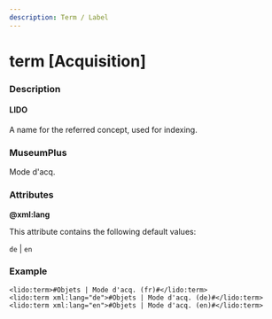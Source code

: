 ```yaml
---
description: Term / Label
---
```


# term \[Acquisition]

### Description

#### LIDO

A name for the referred concept, used for indexing.

### MuseumPlus

Mode d'acq.

### Attributes

**@xml:lang**

This attribute contains the following default values:

`de` | `en`

### Example

```markup
<lido:term>#Objets | Mode d'acq. (fr)#</lido:term>
<lido:term xml:lang="de">#Objets | Mode d'acq. (de)#</lido:term>
<lido:term xml:lang="en">#Objets | Mode d'acq. (en)#</lido:term>
```

